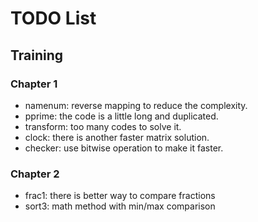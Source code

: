 # TODO List

## Training

### Chapter 1

- namenum: reverse mapping to reduce the complexity.
- pprime: the code is a little long and duplicated.
- transform: too many codes to solve it.
- clock: there is another faster matrix solution.
- checker: use bitwise operation to make it faster.

### Chapter 2

- frac1: there is better way to compare fractions
- sort3: math method with min/max comparison
